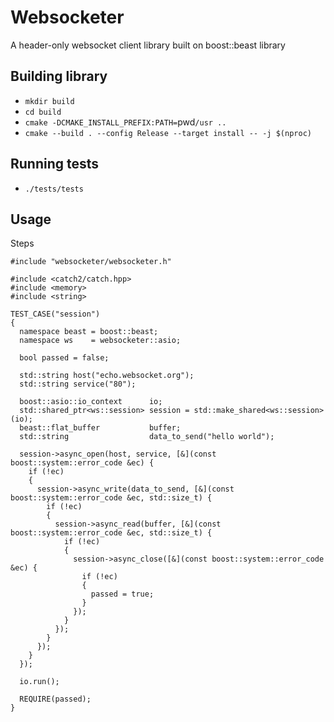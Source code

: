 # Websocketer

A header-only websocket client library built on boost::beast library

Building library
---

- `mkdir build`
- `cd build`
- `cmake -DCMAKE_INSTALL_PREFIX:PATH=`pwd`/usr ..`
- `cmake --build . --config Release --target install -- -j $(nproc)`

Running tests
---

- `./tests/tests`

Usage
---

Steps

```
#include "websocketer/websocketer.h"

#include <catch2/catch.hpp>
#include <memory>
#include <string>

TEST_CASE("session")
{
  namespace beast = boost::beast;
  namespace ws    = websocketer::asio;

  bool passed = false;

  std::string host("echo.websocket.org");
  std::string service("80");

  boost::asio::io_context      io;
  std::shared_ptr<ws::session> session = std::make_shared<ws::session>(io);
  beast::flat_buffer           buffer;
  std::string                  data_to_send("hello world");

  session->async_open(host, service, [&](const boost::system::error_code &ec) {
    if (!ec)
    {
      session->async_write(data_to_send, [&](const boost::system::error_code &ec, std::size_t) {
        if (!ec)
        {
          session->async_read(buffer, [&](const boost::system::error_code &ec, std::size_t) {
            if (!ec)
            {
              session->async_close([&](const boost::system::error_code &ec) {
                if (!ec)
                {
                  passed = true;
                }
              });
            }
          });
        }
      });
    }
  });

  io.run();

  REQUIRE(passed);
}
```